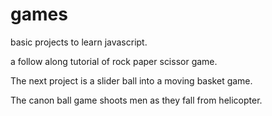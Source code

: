 # games
basic projects to learn javascript.

a follow along tutorial of rock paper scissor game. 

The next project is a slider ball into a moving basket game. 

The canon ball game shoots men as they fall from helicopter.

